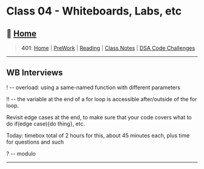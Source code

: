 # Class 04 - Whiteboards, Labs, etc

## 🏡 [**Home**](https://mistidinzy.github.io/ReadingNotes/)

> **401**: [Home](https://mistidinzy.github.io/ReadingNotes/401home.html)
|
[PreWork](https://mistidinzy.github.io/ReadingNotes/401/preworkRM.html)
|
[Reading](https://mistidinzy.github.io/ReadingNotes/401/ReadingRM.html)
|
[Class Notes](https://mistidinzy.github.io/ReadingNotes/401/ClassRM.html)
|
[DSA Code Challenges](https://mistidinzy.github.io/data-structures-and-algorithms/)

_____

## WB Interviews

! -- overload: using a same-named function with different parameters

!! -- the variable at the end of a for loop is accessible after/outside of the for loop.

Revisit edge cases at the end, to make sure that your code covers what to do if(edge case){do thing}, etc.

Today: timebox total of 2 hours for this, about 45 minutes each, plus time for questions and such

? -- modulo

_____
